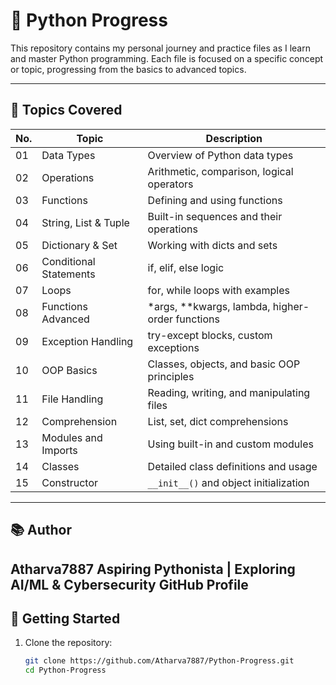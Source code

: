 # 🐍 Python Progress

This repository contains my personal journey and practice files as I learn and master Python programming. Each file is focused on a specific concept or topic, progressing from the basics to advanced topics.

---

## 📘 Topics Covered

| No. | Topic                         | Description                                      |
|-----|-------------------------------|--------------------------------------------------|
| 01  | Data Types                    | Overview of Python data types                    |
| 02  | Operations                    | Arithmetic, comparison, logical operators        |
| 03  | Functions                     | Defining and using functions                     |
| 04  | String, List & Tuple          | Built-in sequences and their operations          |
| 05  | Dictionary & Set              | Working with dicts and sets                      |
| 06  | Conditional Statements        | if, elif, else logic                             |
| 07  | Loops                         | for, while loops with examples                   |
| 08  | Functions Advanced            | *args, **kwargs, lambda, higher-order functions  |
| 09  | Exception Handling            | try-except blocks, custom exceptions             |
| 10  | OOP Basics                    | Classes, objects, and basic OOP principles       |
| 11  | File Handling                 | Reading, writing, and manipulating files         |
| 12  | Comprehension                 | List, set, dict comprehensions                   |
| 13  | Modules and Imports           | Using built-in and custom modules                |
| 14  | Classes                       | Detailed class definitions and usage             |
| 15  | Constructor                   | `__init__()` and object initialization           |

---

## 📚 Author
Atharva7887
Aspiring Pythonista | Exploring AI/ML & Cybersecurity
GitHub Profile
---


## 🚀 Getting Started

1. Clone the repository:
   ```bash
   git clone https://github.com/Atharva7887/Python-Progress.git
   cd Python-Progress
